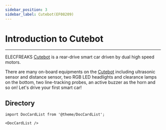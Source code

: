 ```yaml
---
sidebar_position: 3
sidebar_label: Cutebot(EF08209)
---
```


# Introduction to  Cutebot
---

ELECFREAKS  [Cutebot](https://www.elecfreaks.com/micro-bit-smart-cutebot.html) is a rear-drive smart car driven by dual high speed motors.

There are many on-board equipments on the  [Cutebot](https://www.elecfreaks.com/micro-bit-smart-cutebot.html) including ultrasonic sensor and distance sensor, two RGB LED headlights and clearance lamps on the bottom, two line-tracking probes, an active buzzer as the horn and so on! Let's drive your first smart car!


## Directory

```mdx-code-block
import DocCardList from '@theme/DocCardList';

<DocCardList />
```
